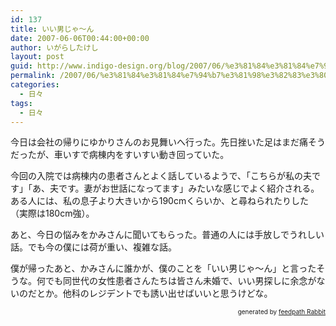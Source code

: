 ```yaml
---
id: 137
title: いい男じゃ〜ん
date: 2007-06-06T00:44:00+00:00
author: いがらしたけし
layout: post
guid: http://www.indigo-design.org/blog/2007/06/%e3%81%84%e3%81%84%e7%94%b7%e3%81%98%e3%82%83%e3%80%9c%e3%82%93/
permalink: /2007/06/%e3%81%84%e3%81%84%e7%94%b7%e3%81%98%e3%82%83%e3%80%9c%e3%82%93/
categories:
  - 日々
tags:
  - 日々
---
```

今日は会社の帰りにゆかりさんのお見舞いへ行った。先日挫いた足はまだ痛そうだったが、車いすで病棟内をすいすい動き回っていた。

今回の入院では病棟内の患者さんとよく話しているようで、「こちらが私の夫です」「あ、夫です。妻がお世話になってます」みたいな感じでよく紹介される。ある人には、私の息子より大きいから190cmくらいか、と尋ねられたりした（実際は180cm強）。

あと、今日の悩みをかみさんに聞いてもらった。普通の人には手放しでうれしい話。でも今の僕には荷が重い、複雑な話。

僕が帰ったあと、かみさんに誰かが、僕のことを「いい男じゃ〜ん」と言ったそうな。何でも同世代の女性患者さんたちは皆さん未婚で、いい男探しに余念がないのだとか。他科のレジデントでも誘い出せばいいと思うけどな。

<!--feedpath info start-->

<div style="text-align: right;font-size: 10px">
  &nbsp;&nbsp;<span>generated by <a href="http://feedpath.jp" title="feedpath Rabbit" target="_blank">feedpath Rabbit</a></span>
</div>

<!--feedpath info end-->
